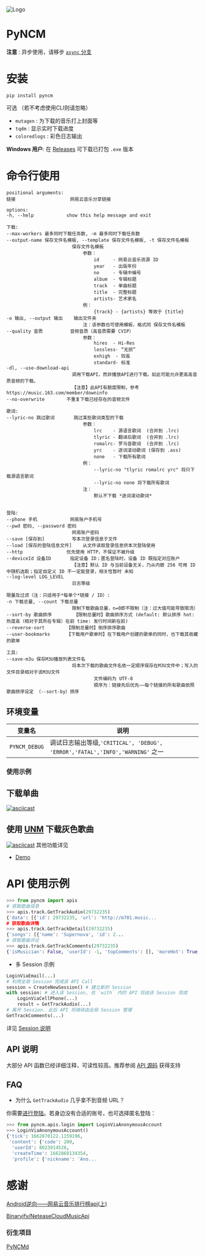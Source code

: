 ![Logo](https://github.com/greats3an/pyncm/raw/master/demos/_logo.png)

# PyNCM
**注意** : 异步使用，请移步 [`async` 分支](https://github.com/mos9527/pyncm/tree/async)
# 安装
    pip install pyncm
可选 （若不考虑使用CLI则请忽略）
- `mutagen` : 为下载的音乐打上封面等
- `tqdm`    : 显示实时下载进度
- `coloredlogs` : 彩色日志输出

**Windows 用户**: 在 [Releases](https://github.com/mos9527/pyncm/releases) 可下载已打包 `.exe` 版本
# 命令行使用
    positional arguments:
    链接                    网易云音乐分享链接

    options:
    -h, --help            show this help message and exit

    下载:
    --max-workers 最多同时下载任务数, -m 最多同时下载任务数
    --output-name 保存文件名模板, --template 保存文件名模板, -t 保存文件名模板
                            保存文件名模板
                                参数：
                                    id     - 网易云音乐资源 ID
                                    year   - 出版年份
                                    no     - 专辑中编号
                                    album  - 专辑标题
                                    track  - 单曲标题
                                    title  - 完整标题
                                    artists- 艺术家名
                                例：
                                    {track} - {artists} 等效于 {title}
    -o 输出, --output 输出    输出文件夹
                                注：该参数也可使用模板，格式同 保存文件名模板
    --quality 音质          音频音质（高音质需要 CVIP）
                                参数：
                                    hires  - Hi-Res
                                    lossless- “无损”
                                    exhigh  - 较高
                                    standard- 标准
    -dl, --use-download-api
                            调用下载API，而非播放API进行下载。如此可能允许更高高音质音频的下载。
                            【注意】此API有额度限制，参考 https://music.163.com/member/downinfo
    --no-overwrite        不重复下载已经存在的音频文件

    歌词:
    --lyric-no 跳过歌词       跳过某些歌词类型的下载
                                参数：
                                    lrc    - 源语言歌词  (合并到 .lrc)
                                    tlyric - 翻译后歌词  (合并到 .lrc)
                                    romalrc- 罗马音歌词  (合并到 .lrc)
                                    yrc    - 逐词滚动歌词 (保存到 .ass)
                                    none   - 下载所有歌词
                                例：
                                    --lyric-no "tlyric romalrc yrc" 将只下载源语言歌词
                                    --lyric-no none 将下载所有歌词
                                注：
                                    默认不下载 *逐词滚动歌词*


    登陆:
    --phone 手机            网易账户手机号
    --pwd 密码, --password 密码
                            网易账户密码
    --save [保存到]          写本次登录信息于文件
    --load [保存的登陆信息文件]    从文件读取登录信息供本次登陆使用
    --http                优先使用 HTTP，不保证不被升级
    --deviceId 设备ID       指定设备 ID；匿名登陆时，设备 ID 既指定对应账户
                            【注意】默认 ID 与当前设备无关，乃从内嵌 256 可用 ID 中随机选取；指定自定义 ID 不一定能登录，相关性暂时 未知
    --log-level LOG_LEVEL
                            日志等级

    限量及过滤（注：只适用于*每单个*链接 / ID）:
    -n 下载总量, --count 下载总量
                            限制下载歌曲总量，n=0即不限制（注：过大值可能导致限流）
    --sort-by 歌曲排序        【限制总量时】歌曲排序方式 (default: 默认排序 hot: 热度高（相对于其所在专辑）在前 time: 发行时间新在前)
    --reverse-sort        【限制总量时】倒序排序歌曲
    --user-bookmarks      【下载用户歌单时】在下载用户创建的歌单的同时，也下载其收藏的歌单

    工具:
    --save-m3u 保存M3U播放列表文件名
                            将本次下载的歌曲文件名依一定顺序保存在M3U文件中；写入的文件目录相对于该M3U文件
                                    文件编码为 UTF-8
                                    顺序为：链接先后优先——每个链接的所有歌曲依照歌曲排序设定 （--sort-by）排序
## 环境变量
|变量名|说明|
|-|-|
|`PYNCM_DEBUG`|调试日志输出等级,`'CRITICAL', 'DEBUG', 'ERROR','FATAL','INFO','WARNING'` 之一|
### 使用示例
## 下载单曲
[![asciicast](https://asciinema.org/a/4PEC5977rTcm4hp9jLuPFYUM1.svg)](https://asciinema.org/a/4PEC5977rTcm4hp9jLuPFYUM1)
## 使用 [UNM](https://github.com/UnblockNeteaseMusic/server) 下载灰色歌曲
[![asciicast](https://asciinema.org/a/AX4cdzD7YcgQlTebAdCTKZQnb.svg)](https://asciinema.org/a/AX4cdzD7YcgQlTebAdCTKZQnb)
其他功能详见 
- [Demo](https://github.com/mos9527/pyncm/tree/master/demos)

# API 使用示例
```python
>>> from pyncm import apis
# 获取歌曲信息    
>>> apis.track.GetTrackAudio(29732235)
{'data': [{'id': 29732235, 'url': 'http://m701.music...
# 获取歌曲详情
>>> apis.track.GetTrackDetail(29732235)    
{'songs': [{'name': 'Supernova', 'id': 2...
# 获取歌曲评论
>>> apis.track.GetTrackComments(29732235)    
{'isMusician': False, 'userId': -1, 'topComments': [], 'moreHot': True, 'hotComments': [{'user': {'locationInfo': None, 'liveIn ...
```
- 多 Session 示例
```python
LoginViaEmail(...) 
# 利用全局 Session 完成该 API Call
session = CreateNewSession() # 建立新的 Session
with session: # 进入该 Session, 在 `with` 内的 API 将由该 Session 完成
    LoginViaCellPhone(...)
    result = GetTrackAudio(...)
# 离开 Session. 此后 API 将继续由全局 Session 管理
GetTrackComments(...)
```
详见 [Session 说明](https://github.com/mos9527/pyncm/blob/master/pyncm/__init__.py#L52)
## API 说明
大部分 API 函数已经详细注释，可读性较高。推荐参阅 [API 源码](https://github.com/mos9527/pyncm/tree/master/pyncm) 获得支持

## FAQ
- 为什么 `GetTrackAudio` 几乎拿不到音频 URL？

你需要[进行登陆](https://github.com/mos9527/pyncm/blob/master/pyncm/apis/login.py)。若身边没有合适的账号，也可选择匿名登陆：
```python
>>> from pyncm.apis.login import LoginViaAnonymousAccount
>>> LoginViaAnonymousAccount()
{'tick': 1662870122.1159196,
 'content': {'code': 200,
  'userId': 8023914528,
  'createTime': 1662868134354,
  'profile': {'nickname': 'Ano...
```
# 感谢
[Android逆向——网易云音乐排行榜api(上)](https://juejin.im/post/6844903586879520775)

[Binaryify/NeteaseCloudMusicApi](https://github.com/Binaryify/NeteaseCloudMusicApi)

### 衍生项目
[PyNCMd](https://github.com/mos9527/pyncmd)
